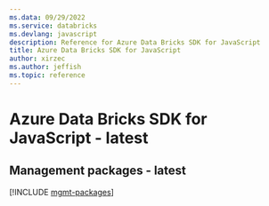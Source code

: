 ```yaml
---
ms.data: 09/29/2022
ms.service: databricks
ms.devlang: javascript
description: Reference for Azure Data Bricks SDK for JavaScript
title: Azure Data Bricks SDK for JavaScript
author: xirzec
ms.author: jeffish
ms.topic: reference
---
```

# Azure Data Bricks SDK for JavaScript - latest

## Management packages - latest
[!INCLUDE [mgmt-packages](data-bricks-mgmt-index.md)]